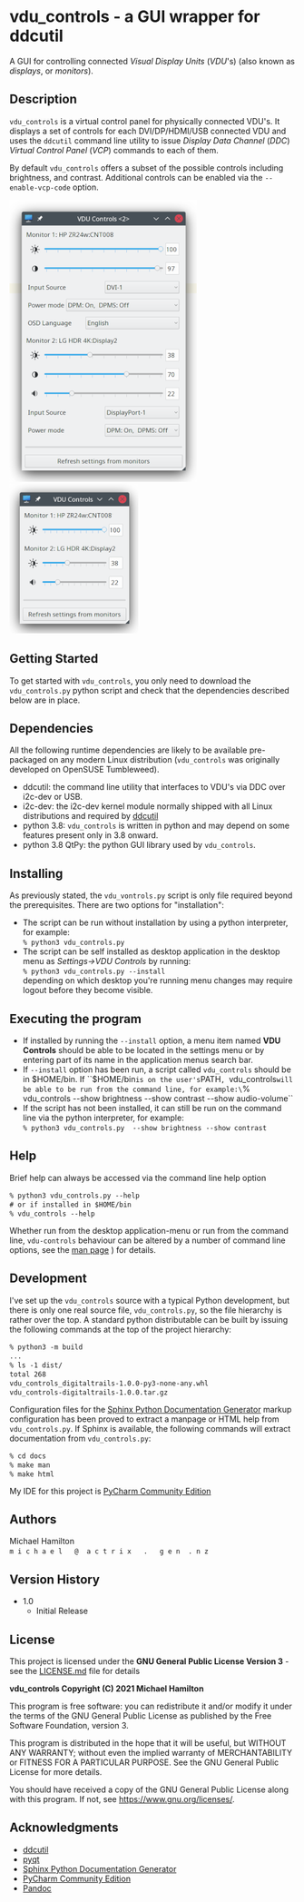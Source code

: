vdu_controls - a GUI wrapper for ddcutil
========================================

A GUI for controlling connected *Visual Display Units* (*VDU*'s) (also known as *displays*, or *monitors*).

Description
-----------

``vdu_controls`` is a virtual control panel for physically connected VDU's.  It displays a set of controls for
each  DVI/DP/HDMI/USB connected VDU and uses the ``ddcutil`` command line utility to issue *Display Data Channel*
(*DDC*) *Virtual Control Panel*  (*VCP*) commands to each of them.

By default ``vdu_controls`` offers a subset of the possible controls including brightness, and contrast.  Additional 
controls can be enabled via the ``--enable-vcp-code`` option.

![Default](screen-shots/Screenshot_Large-330.png)  ![Custom](screen-shots/Screenshot_Small-227.png) 

Getting Started
---------------

To get started with ``vdu_controls``, you only need to download the ``vdu_controls.py`` python script and
check that the dependencies described below are in place.

Dependencies
------------

All the following runtime dependencies are likely to be available pre-packaged on any modern Linux distribution 
(``vdu_controls`` was originally developed on OpenSUSE Tumbleweed).

* ddcutil: the command line utility that interfaces to VDU's via DDC over i2c-dev or USB.
* i2c-dev: the i2c-dev kernel module normally shipped with all Linux distributions and required by [ddcutil](https://www.ddcutil.com)
* python 3.8: ``vdu_controls`` is written in python and may depend on some features present only in 3.8 onward.
* python 3.8 QtPy: the python GUI library used by ``vdu_controls``.

Installing
----------

As previously stated, the ``vdu_vontrols.py`` script is only file required beyond the prerequisites. There are
two options for "installation": 

* The script can be run without installation by using a python interpreter, for example:\
  ``% python3 vdu_controls.py`` 
* The script can be self installed as desktop application in the desktop menu as *Settings->VDU Controls* by running:\
  ``% python3 vdu_controls.py --install``\
  depending on which desktop you're running menu changes may require logout before they become visible.

Executing the program
---------------------

* If installed by running the ``--install`` option, a menu item named **VDU Controls** should be able to be located in 
the settings menu or by entering part of its name in the application menus search bar.
* If ``--install`` option has been run, a script called ``vdu_controls`` should be in $HOME/bin.
  If ``$HOME/bin`` is on the user's ``PATH``, ``vdu_controls`` will be able to be run from the command
  line, for example:\
  ``% vdu_controls --show brightness --show contrast --show audio-volume``
* If the script has not been installed, it can still be run on the command line via the python interpreter, 
  for example:\
  ``% python3 vdu_controls.py  --show brightness --show contrast``

Help
----

Brief help can always be accessed via the command line help option
```
% python3 vdu_controls.py --help
# or if installed in $HOME/bin
% vdu_controls --help
```



Whether run from the desktop application-menu or run from the command line, ``vdu-controls`` behaviour can be altered
by a number of command line options, see the [man page](https://htmlpreview.github.io/?https://raw.githubusercontent.com/digitaltrails/vdu_controls/master/docs/_build/man/vdu_controls.1.html)
) for details.

Development
-----------

I've set up the ``vdu_controls`` source with a typical Python development, but there is only one real source
file, ``vdu_controls.py``, so the file hierarchy is rather over the top.  A standard python distributable 
can be built by issuing the following commands at the top of the project hierarchy:
```
% python3 -m build
...
% ls -1 dist/
total 268
vdu_controls_digitaltrails-1.0.0-py3-none-any.whl
vdu_controls-digitaltrails-1.0.0.tar.gz
```

Configuration files for the [Sphinx Python Documentation Generator](https://www.sphinx-doc.org/en/master/index.html) 
markup configuration has been proved to extract a manpage or HTML help from ``vdu_controls.py``. If Sphinx is
available, the following commands will extract documentation from ``vdu_controls.py``:
```
% cd docs
% make man
% make html
```

My IDE for this project is [PyCharm Community Edition](https://www.jetbrains.com/pycharm/)

Authors
-------

Michael Hamilton\
``m i c h a e l   @  a c t r i x   .   g e n  . n z``


Version History
---------------

* 1.0
    * Initial Release

License
-------

This project is licensed under the **GNU General Public License Version 3** - see the [LICENSE.md](LICENSE.md) file 
for details

**vdu_controls Copyright (C) 2021 Michael Hamilton**

This program is free software: you can redistribute it and/or modify it
under the terms of the GNU General Public License as published by the
Free Software Foundation, version 3.

This program is distributed in the hope that it will be useful, but
WITHOUT ANY WARRANTY; without even the implied warranty of MERCHANTABILITY
or FITNESS FOR A PARTICULAR PURPOSE. See the GNU General Public License for
more details.

You should have received a copy of the GNU General Public License along
with this program. If not, see <https://www.gnu.org/licenses/>.

## Acknowledgments

* [ddcutil](https://www.ddcutil.com)
* [pyqt](https://riverbankcomputing.com/software/pyqt/)
* [Sphinx Python Documentation Generator](https://www.sphinx-doc.org/en/master/index.html)
* [PyCharm Community Edition](https://www.jetbrains.com/pycharm/)
* [Pandoc](https://pandoc.org/)
